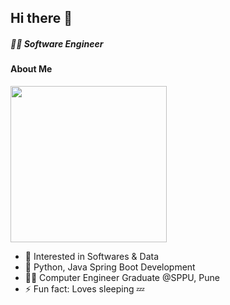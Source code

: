## Hi there 👋
##### 🧑‍💻 Software Engineer
<!--
**rahulkrbxr/rahulkrbxr** is a ✨ _special_ ✨ repository because its `README.md` (this file) appears on your GitHub profile.

Here are some ideas to get you started:

- 🔭 I’m currently working on ...
- 🌱 I’m currently learning ...
- 👯 I’m looking to collaborate on ...
- 🤔 I’m looking for help with ...
- 💬 Ask me about ...
- 📫 How to reach me: ...
- 😄 Pronouns: ...
- ⚡ Fun fact: ...
- 📚 Student: ...
-->



#### About Me

<img src="https://user-images.githubusercontent.com/61363513/222879317-ef184042-a964-4212-b32e-46607d26f0dd.gif" width="250" height="250">

  
  - 👀 Interested in Softwares & Data
  - 🌱 Python, Java Spring Boot Development
  - 👨‍🎓 Computer Engineer Graduate @SPPU, Pune
  - ⚡ Fun fact: Loves sleeping 💤
